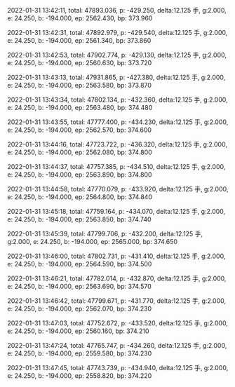 2022-01-31 13:42:11, total: 47893.036, p: -429.250, delta:12.125 手, g:2.000, e: 24.250, b: -194.000, ep: 2562.430, bp: 373.960

2022-01-31 13:42:31, total: 47892.979, p: -429.540, delta:12.125 手, g:2.000, e: 24.250, b: -194.000, ep: 2561.340, bp: 373.860

2022-01-31 13:42:53, total: 47902.774, p: -429.130, delta:12.125 手, g:2.000, e: 24.250, b: -194.000, ep: 2560.630, bp: 373.720

2022-01-31 13:43:13, total: 47931.865, p: -427.380, delta:12.125 手, g:2.000, e: 24.250, b: -194.000, ep: 2563.580, bp: 373.870

2022-01-31 13:43:34, total: 47802.134, p: -432.360, delta:12.125 手, g:2.000, e: 24.250, b: -194.000, ep: 2563.480, bp: 374.480

2022-01-31 13:43:55, total: 47777.400, p: -434.230, delta:12.125 手, g:2.000, e: 24.250, b: -194.000, ep: 2562.570, bp: 374.600

2022-01-31 13:44:16, total: 47723.722, p: -436.320, delta:12.125 手, g:2.000, e: 24.250, b: -194.000, ep: 2562.080, bp: 374.800

2022-01-31 13:44:37, total: 47757.385, p: -434.510, delta:12.125 手, g:2.000, e: 24.250, b: -194.000, ep: 2563.890, bp: 374.800

2022-01-31 13:44:58, total: 47770.079, p: -433.920, delta:12.125 手, g:2.000, e: 24.250, b: -194.000, ep: 2564.800, bp: 374.840

2022-01-31 13:45:18, total: 47759.164, p: -434.070, delta:12.125 手, g:2.000, e: 24.250, b: -194.000, ep: 2563.850, bp: 374.740

2022-01-31 13:45:39, total: 47799.706, p: -432.200, delta:12.125 手, g:2.000, e: 24.250, b: -194.000, ep: 2565.000, bp: 374.650

2022-01-31 13:46:00, total: 47802.731, p: -431.410, delta:12.125 手, g:2.000, e: 24.250, b: -194.000, ep: 2564.590, bp: 374.500

2022-01-31 13:46:21, total: 47782.014, p: -432.870, delta:12.125 手, g:2.000, e: 24.250, b: -194.000, ep: 2563.690, bp: 374.570

2022-01-31 13:46:42, total: 47799.671, p: -431.770, delta:12.125 手, g:2.000, e: 24.250, b: -194.000, ep: 2562.070, bp: 374.230

2022-01-31 13:47:03, total: 47752.672, p: -433.520, delta:12.125 手, g:2.000, e: 24.250, b: -194.000, ep: 2560.160, bp: 374.210

2022-01-31 13:47:24, total: 47765.747, p: -434.260, delta:12.125 手, g:2.000, e: 24.250, b: -194.000, ep: 2559.580, bp: 374.230

2022-01-31 13:47:45, total: 47743.739, p: -434.940, delta:12.125 手, g:2.000, e: 24.250, b: -194.000, ep: 2558.820, bp: 374.220